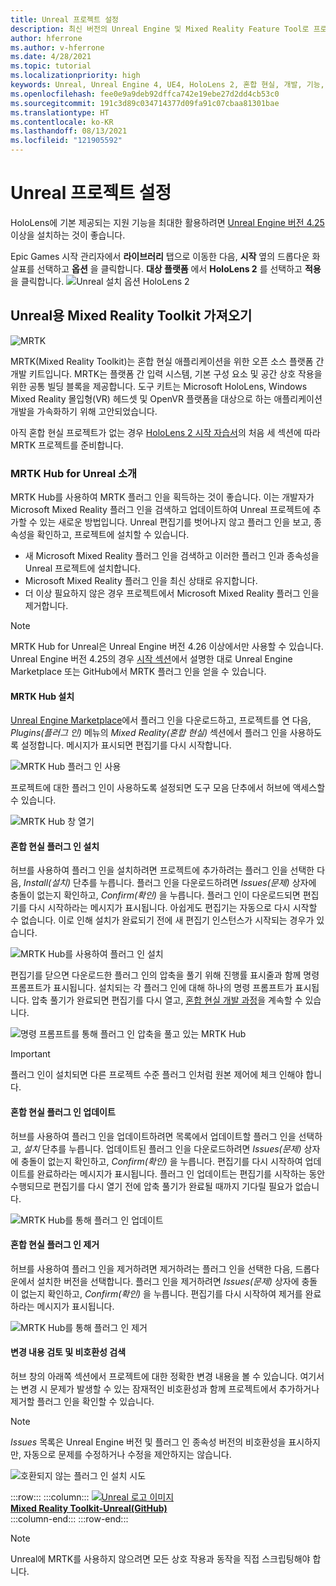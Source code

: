 ```yaml
---
title: Unreal 프로젝트 설정
description: 최신 버전의 Unreal Engine 및 Mixed Reality Feature Tool로 프로젝트를 설정하는 방법을 알아봅니다.
author: hferrone
ms.author: v-hferrone
ms.date: 4/28/2021
ms.topic: tutorial
ms.localizationpriority: high
keywords: Unreal, Unreal Engine 4, UE4, HoloLens 2, 혼합 현실, 개발, 기능, 새 프로젝트, 에뮬레이터, 설명서, 가이드, 홀로그램, 게임 개발, 혼합 현실 헤드셋, Windows Mixed Reality 헤드셋, 가상 현실 헤드셋, 최신, 도구, 시작, 기본 사항, unreal, 도구 키트, 허브, 설치, Windows, HoloLens, OpenXR, MRTK
ms.openlocfilehash: fee0e9a9deb92dffca742e19ebe27d2dd4cb53c0
ms.sourcegitcommit: 191c3d89c034714377d09fa91c07cbaa81301bae
ms.translationtype: HT
ms.contentlocale: ko-KR
ms.lasthandoff: 08/13/2021
ms.locfileid: "121905592"
---
```

# <a name="setting-up-your-unreal-project"></a>Unreal 프로젝트 설정

HoloLens에 기본 제공되는 지원 기능을 최대한 활용하려면 [Unreal Engine 버전 4.25](https://docs.unrealengine.com//GettingStarted/Installation/index.html) 이상을 설치하는 것이 좋습니다.

Epic Games 시작 관리자에서 **라이브러리** 탭으로 이동한 다음, **시작** 옆의 드롭다운 화살표를 선택하고 **옵션** 을 클릭합니다. **대상 플랫폼** 에서 **HoloLens 2** 를 선택하고 **적용** 을 클릭합니다.
![Unreal 설치 옵션 HoloLens 2](../images/Unreal_Install_Option_HoloLens2.png)

## <a name="import-mixed-reality-toolkit-for-unreal"></a>Unreal용 Mixed Reality Toolkit 가져오기

![MRTK](../../design/images/MRTK_UX_Hero.png)

MRTK(Mixed Reality Toolkit)는 혼합 현실 애플리케이션을 위한 오픈 소스 플랫폼 간 개발 키트입니다. MRTK는 플랫폼 간 입력 시스템, 기본 구성 요소 및 공간 상호 작용을 위한 공통 빌딩 블록을 제공합니다. 도구 키트는 Microsoft HoloLens, Windows Mixed Reality 몰입형(VR) 헤드셋 및 OpenVR 플랫폼을 대상으로 하는 애플리케이션 개발을 가속화하기 위해 고안되었습니다.

아직 혼합 현실 프로젝트가 없는 경우 [HoloLens 2 시작 자습서](tutorials/unreal-uxt-ch1.md)의 처음 세 섹션에 따라 MRTK 프로젝트를 준비합니다.

### <a name="introducing-the-mrtk-hub-for-unreal"></a>MRTK Hub for Unreal 소개

MRTK Hub를 사용하여 MRTK 플러그 인을 획득하는 것이 좋습니다. 이는 개발자가 Microsoft Mixed Reality 플러그 인을 검색하고 업데이트하여 Unreal 프로젝트에 추가할 수 있는 새로운 방법입니다. Unreal 편집기를 벗어나지 않고 플러그 인을 보고, 종속성을 확인하고, 프로젝트에 설치할 수 있습니다.

- 새 Microsoft Mixed Reality 플러그 인을 검색하고 이러한 플러그 인과 종속성을 Unreal 프로젝트에 설치합니다.
- Microsoft Mixed Reality 플러그 인을 최신 상태로 유지합니다.
- 더 이상 필요하지 않은 경우 프로젝트에서 Microsoft Mixed Reality 플러그 인을 제거합니다.

> [!NOTE]
> MRTK Hub for Unreal은 Unreal Engine 버전 4.26 이상에서만 사용할 수 있습니다. Unreal Engine 버전 4.25의 경우 [시작 섹션](unreal-development-overview.md#1-getting-started)에서 설명한 대로 Unreal Engine Marketplace 또는 GitHub에서 MRTK 플러그 인을 얻을 수 있습니다.

#### <a name="installing-the-mrtk-hub"></a>MRTK Hub 설치

[Unreal Engine Marketplace](https://www.unrealengine.com/marketplace/en-US/product/mixed-reality-toolkit-hub)에서 플러그 인을 다운로드하고, 프로젝트를 연 다음, _Plugins(플러그 인)_ 메뉴의 _Mixed Reality(혼합 현실)_ 섹션에서 플러그 인을 사용하도록 설정합니다. 메시지가 표시되면 편집기를 다시 시작합니다.

![MRTK Hub 플러그 인 사용](images/hub-enable-plugin.png)

프로젝트에 대한 플러그 인이 사용하도록 설정되면 도구 모음 단추에서 허브에 액세스할 수 있습니다.

![MRTK Hub 창 열기](images/hub-toolbar.png)

#### <a name="installing-mixed-reality-plugins"></a>혼합 현실 플러그 인 설치

허브를 사용하여 플러그 인을 설치하려면 프로젝트에 추가하려는 플러그 인을 선택한 다음, _Install(설치)_ 단추를 누릅니다. 플러그 인을 다운로드하려면 _Issues(문제)_ 상자에 충돌이 없는지 확인하고, _Confirm(확인)_ 을 누릅니다. 플러그 인이 다운로드되면 편집기를 다시 시작하라는 메시지가 표시됩니다. 아쉽게도 편집기는 자동으로 다시 시작할 수 없습니다. 이로 인해 설치가 완료되기 전에 새 편집기 인스턴스가 시작되는 경우가 있습니다.

![MRTK Hub를 사용하여 플러그 인 설치](images/hub-download.png)

편집기를 닫으면 다운로드한 플러그 인의 압축을 풀기 위해 진행률 표시줄과 함께 명령 프롬프트가 표시됩니다. 설치되는 각 플러그 인에 대해 하나의 명령 프롬프트가 표시됩니다. 압축 풀기가 완료되면 편집기를 다시 열고, [혼합 현실 개발 과정](unreal-quickstart.md)을 계속할 수 있습니다.

![명령 프롬프트를 통해 플러그 인 압축을 풀고 있는 MRTK Hub](images/hub-unpack.png)

> [!IMPORTANT]
> 플러그 인이 설치되면 다른 프로젝트 수준 플러그 인처럼 원본 제어에 체크 인해야 합니다.

#### <a name="updating-mixed-reality-plugins"></a>혼합 현실 플러그 인 업데이트

허브를 사용하여 플러그 인을 업데이트하려면 목록에서 업데이트할 플러그 인을 선택하고, _설치_ 단추를 누릅니다. 업데이트된 플러그 인을 다운로드하려면 _Issues(문제)_ 상자에 충돌이 없는지 확인하고, _Confirm(확인)_ 을 누릅니다. 편집기를 다시 시작하여 업데이트를 완료하라는 메시지가 표시됩니다. 플러그 인 업데이트는 편집기를 시작하는 동안 수행되므로 편집기를 다시 열기 전에 압축 풀기가 완료될 때까지 기다릴 필요가 없습니다.

![MRTK Hub를 통해 플러그 인 업데이트](images/hub-update.png)

#### <a name="removing-mixed-reality-plugins"></a>혼합 현실 플러그 인 제거

허브를 사용하여 플러그 인을 제거하려면 제거하려는 플러그 인을 선택한 다음, 드롭다운에서 설치한 버전을 선택합니다. 플러그 인을 제거하려면 _Issues(문제)_ 상자에 충돌이 없는지 확인하고, _Confirm(확인)_ 을 누릅니다. 편집기를 다시 시작하여 제거를 완료하라는 메시지가 표시됩니다.

![MRTK Hub를 통해 플러그 인 제거](images/hub-remove.png)

#### <a name="reviewing-changes-and-detecting-incompatibilities"></a>변경 내용 검토 및 비호환성 검색

허브 창의 아래쪽 섹션에서 프로젝트에 대한 정확한 변경 내용을 볼 수 있습니다. 여기서는 변경 시 문제가 발생할 수 있는 잠재적인 비호환성과 함께 프로젝트에서 추가하거나 제거할 플러그 인을 확인할 수 있습니다.

> [!NOTE]
> _Issues_ 목록은 Unreal Engine 버전 및 플러그 인 종속성 버전의 비호환성을 표시하지만, 자동으로 문제를 수정하거나 수정을 제안하지는 않습니다.

![호환되지 않는 플러그 인 설치 시도](images/hub-issues.png)

:::row:::
    :::column:::
        <a href="https://github.com/Microsoft/MixedRealityToolkit-Unreal" target="_blank">![Unreal 로고 이미지](../images/MRTK-Unreal-Banner.png)<br>**Mixed Reality Toolkit-Unreal(GitHub)** </a><br>
    :::column-end:::
:::row-end:::

> [!NOTE]
> Unreal에 MRTK를 사용하지 않으려면 모든 상호 작용과 동작을 직접 스크립팅해야 합니다.